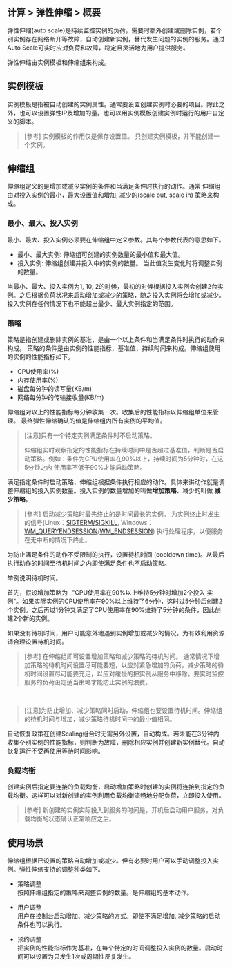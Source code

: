 ## 计算 > 弹性伸缩 > 概要

弹性伸缩(auto scale)是持续监控实例的负荷，需要时额外创建或删除实例，若个别实例存在网络断开等故障，自动创建新实例，替代发生问题的实例的服务。通过Auto Scale可实时应对负荷和故障，稳定且灵活地为用户提供服务。


弹性伸缩由实例模板和伸缩组来构成。

## 实例模板
实例模板是指被自动创建的实例属性。通常要设置创建实例时必要的项目。除此之外，也可以设置弹性IP及增加的量。也可以用实例模板创建实例时运行的用户自定义的脚本。

> [参考] 实例模板的作用仅是保存设置值。
> 只创建实例模板，并不能创建一个实例。

## 伸缩组
伸缩组定义的是增加或减少实例的条件和当满足条件时执行的动作。通常
伸缩组由对投入实例的最小，最大设置值和增加, 减少的(scale out, scale in) 策略来构成。

### 最小、最大、投入实例
最小、最大、投入实例必须要在伸缩组中定义参数。其每个参数代表的意思如下。

- 最小、最大实例: 伸缩组可创建的实例数量的最小值和最大值。
- 投入实例: 伸缩组创建并投入中的实例的数量。 当此值发生变化时将调整实例的数量。

当最小、最大、投入实例为1, 10, 2的时候，最初的时候根据投入实例会创建2台实例。之后根据负荷状况来启动增加或减少的策略，随之投入实例将会增加或减少。投入实例在任何情况下也不能超出最少、最大实例指定的范围。

### 策略
策略是指创建或删除实例的基准，是由一个以上条件和当满足条件时执行的动作来构成。
策略的条件是由实例的性能指标，基准值，持续时间来构成。伸缩组使用的实例的性能指标如下。

- CPU使用率(%)
- 内存使用率(%)
- 磁盘每分钟的读写量(KB/m)
- 网络每分钟的传输接收量(KB/m)

伸缩组对以上的性能指标每分钟收集一次。收集后的性能指标以伸缩组单位来管理。 最终弹性伸缩确认的值是伸缩组内所有实例的平均值。

> [注意]只有一个特定实例满足条件时不启动策略。
>
> 伸缩组实时观察指定的性能指标在持续时间中是否超过基准值，判断是否启动策略。例如：条件为CPU使用率在90%以上，持续时间为5分钟时，在这5分钟之内 使用率不低于90%才能启动策略。

满足指定条件时启动策略，伸缩组根据条件执行相应的动作。具体来讲动作就是调整伸缩组的投入实例数量。投入实例的数量增加的叫做**增加策略**、减少的叫做 **减少策略**。

> [参考] 启动减少策略时最先终止的是时间最长的实例。 为实例终止时发生的信号(Linux：[SIGTERM/SIGKILL](https://www.freedesktop.org/software/systemd/man/systemd.service.html), Windows：[WM_QUERYENDSESSION](https://msdn.microsoft.com/en-us/library/windows/desktop/aa376890.aspx)/[WM_ENDSESSION](https://msdn.microsoft.com/en-us/library/windows/desktop/aa376889.aspx)) 执行处理程序，以便服务在无中断的情况下终止。

为防止满足条件的动作不受限制的执行，设置待机时间 (cooldown time)。从最后执行动作的时间至待机时间之内即使满足条件也不启动策略。

举例说明待机时间。

首先，假设增加策略为 _"CPU使用率在90%以上维持5分钟时增加2个投入 实例"。如果实际实例的CPU使用率在90%以上维持了6分钟，这时过5分钟后创建2个实例。之后再过1分钟又满足了CPU使用率在90%维持了5分钟的条件，因此创建2个新的实例。

如果没有待机时间，用户可能意外地遇到实例增加或减少的情况。为有效利用资源请合理设置待机时间。

> [参考] 在伸缩组即可设置增加策略和减少策略的待机时间。
> 通常情况下增加策略的待机时间设置尽可能要短，以应对紧急增加的负荷，减少策略的待机时间设置尽可能要充足，以应对缓慢的把实例从服务中移除。要实时监控服务的负荷设定适当策略才能防止实例的浪费。

<br>

> [注意]为防止增加、减少策略同时启动，伸缩组也要设置待机时间。伸缩组的待机时间与增加，减少策略待机时间中的最小值相同。

自动恢复政策在创建Scaling组合时无需另外设置，自动构成。若未能在3分钟内收集个别实例的性能指标，则判断为故障，删除相应实例并创建新实例替代。自动恢复运行不受再使用等待时间影响。

### 负载均衡
创建实例后指定要连接的负载均衡，启动增加策略时创建的实例将连接到指定的负载均衡。这样可以对新创建的实例利用负载均衡流畅地分配负荷，立即投入使用。

> [参考] 新创建的实例实际投入到服务的时间是，开机后启动用户服务，对负载均衡的状态确认正常响应之后。

## 使用场景
伸缩组根据已设置的策略自动增加或减少。但有必要时用户可以手动调整投入实例。弹性伸缩支持的调整种类如下。

- 策略调整<br>
  按照伸缩组指定的策略来调整实例的数量。是伸缩组的基本动作。

- 用户调整<br>
  用户在控制台启动增加、减少策略的方式。即使不满足增加, 减少策略的启动条件也可以执行。

- 预约调整<br>
  把实例的性能指标作为基准，在每个特定的时间调整投入实例的数量。启动时间可以设置为只发生1次或周期性反复发生。

